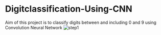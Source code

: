 # Digitclassification-Using-CNN
Aim of this project is to classify digits between and including 0 and 9 using Convolution Neural Network
![step1](https://user-images.githubusercontent.com/68214882/87376823-6a319280-c5a9-11ea-972d-2dfe9243d3c2.PNG)
